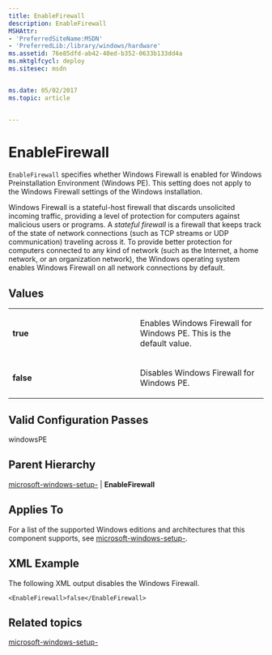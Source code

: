```yaml
---
title: EnableFirewall
description: EnableFirewall
MSHAttr:
- 'PreferredSiteName:MSDN'
- 'PreferredLib:/library/windows/hardware'
ms.assetid: 76e85dfd-ab42-40ed-b352-0633b133dd4a
ms.mktglfcycl: deploy
ms.sitesec: msdn


ms.date: 05/02/2017
ms.topic: article


---
```


# EnableFirewall


`EnableFirewall` specifies whether Windows Firewall is enabled for Windows Preinstallation Environment (Windows PE). This setting does not apply to the Windows Firewall settings of the Windows installation.

Windows Firewall is a stateful-host firewall that discards unsolicited incoming traffic, providing a level of protection for computers against malicious users or programs. A *stateful firewall* is a firewall that keeps track of the state of network connections (such as TCP streams or UDP communication) traveling across it. To provide better protection for computers connected to any kind of network (such as the Internet, a home network, or an organization network), the Windows operating system enables Windows Firewall on all network connections by default.

## Values


<table>
<colgroup>
<col width="50%" />
<col width="50%" />
</colgroup>
<tbody>
<tr class="odd">
<td><p><strong>true</strong></p></td>
<td><p>Enables Windows Firewall for Windows PE. This is the default value.</p></td>
</tr>
<tr class="even">
<td><p><strong>false</strong></p></td>
<td><p>Disables Windows Firewall for Windows PE.</p></td>
</tr>
</tbody>
</table>

 

## Valid Configuration Passes


windowsPE

## Parent Hierarchy


[microsoft-windows-setup-](microsoft-windows-setup.md) | **EnableFirewall**

## Applies To


For a list of the supported Windows editions and architectures that this component supports, see [microsoft-windows-setup-](microsoft-windows-setup.md).

## XML Example


The following XML output disables the Windows Firewall.

```
<EnableFirewall>false</EnableFirewall>
```

## Related topics


[microsoft-windows-setup-](microsoft-windows-setup.md)

 

 







